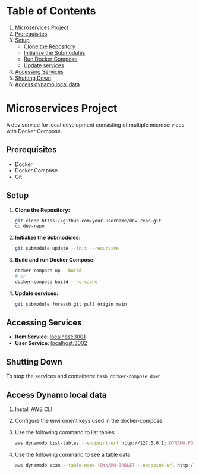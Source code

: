 # Table of Contents

1. [Microservices Project](#microservices-project)
2. [Prerequisites](#prerequisites)
3. [Setup](#setup)
    - [Clone the Repository](#clone-the-repository)
    - [Initialize the Submodules](#initialize-the-submodules)
    - [Run Docker Compose](#run-docker-compose)
    - [Update services](#update-services)
4. [Accessing Services](#accessing-services)
5. [Shutting Down](#shutting-down)
6. [Access dynamo local data](#access-dynamo-local-data)


# Microservices Project

A dev service for local development consisting of multiple microservices with Docker Compose.

## Prerequisites

* Docker
* Docker Compose
* Git

## Setup

1. **Clone the Repository:**
    ```bash
    git clone https://github.com/your-username/dev-repo.git
    cd dev-repo
    ```

2. **Initialize the Submodules:**
    ```bash
    git submodule update --init --recursive
    ```

3. **Build and run Docker Compose:**
    ```bash
    docker-compose up --build
    # or
    docker-compose build --no-cache 
    ```

4. **Update services:**
    ```bash
    git submodule foreach git pull origin main
    ```

## Accessing Services

* **Item Service**: [localhost:3001](http://localhost:3001)
* **User Service**: [localhost:3002](http://localhost:3002)

## Shutting Down

To stop the services and containers:
    ```bash
    docker-compose down
    ```

## Access Dynamo local data

1. Install AWS CLI

2. Configure the enviroment keys used in the docker-compose

3. Use the following command to list tables:
    ```bash
    aws dynamodb list-tables --endpoint-url http://127.0.0.1:[DYNAMO-PORT]
    ```

4. Use the following command to see a table data:
    ```bash
    aws dynamodb scan --table-name [DYNAMO-TABLE] --endpoint-url http://localhost:[DYNAMO-PORT]
    ```

